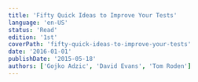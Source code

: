 ```yaml
---
title: 'Fifty Quick Ideas to Improve Your Tests'
language: 'en-US'
status: 'Read'
edition: '1st'
coverPath: 'fifty-quick-ideas-to-improve-your-tests'
date: '2016-01-01'
publishDate: '2015-05-18'
authors: ['Gojko Adzic', 'David Evans', 'Tom Roden']
---
```

